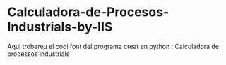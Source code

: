 # Calculadora-de-Procesos-Industrials-by-IIS
Aqui trobareu el codi font del programa creat en python : Calculadora de processos industrials 

